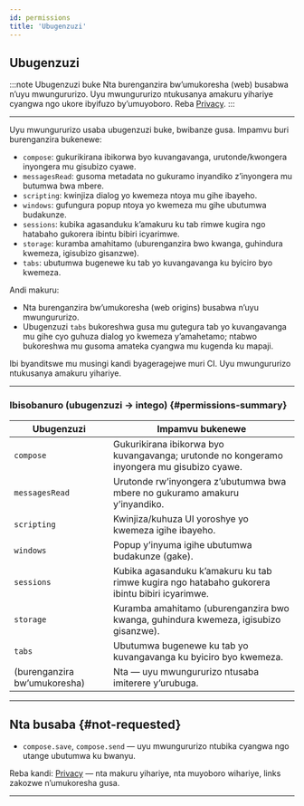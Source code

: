 ```yaml
---
id: permissions
title: 'Ubugenzuzi'
---
```


## Ubugenzuzi

:::note Ubugenzuzi buke
Nta burenganzira bw’umukoresha (web) busabwa n’uyu mwungururizo. Uyu mwungururizo ntukusanya amakuru yihariye cyangwa ngo ukore ibyifuzo by’umuyoboro. Reba [Privacy](privacy).
:::

---

Uyu mwungururizo usaba ubugenzuzi buke, bwibanze gusa. Impamvu buri burenganzira bukenewe:

- `compose`: gukurikirana ibikorwa byo kuvangavanga, urutonde/kwongera inyongera mu gisubizo cyawe.
- `messagesRead`: gusoma metadata no gukuramo inyandiko z’inyongera mu butumwa bwa mbere.
- `scripting`: kwinjiza dialog yo kwemeza ntoya mu gihe ibayeho.
- `windows`: gufungura popup ntoya yo kwemeza mu gihe ubutumwa budakunze.
- `sessions`: kubika agasanduku k’amakuru ku tab rimwe kugira ngo hatabaho gukorera ibintu bibiri icyarimwe.
- `storage`: kuramba amahitamo (uburenganzira bwo kwanga, guhindura kwemeza, igisubizo gisanzwe).
- `tabs`: ubutumwa bugenewe ku tab yo kuvangavanga ku byiciro byo kwemeza.

Andi makuru:

- Nta burenganzira bw’umukoresha (web origins) busabwa n’uyu mwungururizo.
- Ubugenzuzi `tabs` bukoreshwa gusa mu gutegura tab yo kuvangavanga mu gihe cyo guhuza dialog yo kwemeza y’amahetamo; ntabwo bukoreshwa mu gusoma amateka cyangwa mu kugenda ku mapaji.

Ibi byanditswe mu musingi kandi byageragejwe muri CI. Uyu mwungururizo ntukusanya amakuru yihariye.

---

### Ibisobanuro (ubugenzuzi → intego) {#permissions-summary}

| Ubugenzuzi                   | Impamvu bukenewe                                                                               |
| ---------------------------- | ---------------------------------------------------------------------------------------------- |
| `compose`                    | Gukurikirana ibikorwa byo kuvangavanga; urutonde no kongeramo inyongera mu gisubizo cyawe.     |
| `messagesRead`               | Urutonde rw’inyongera z’ubutumwa bwa mbere no gukuramo amakuru y’inyandiko.                    |
| `scripting`                  | Kwinjiza/kuhuza UI yoroshye yo kwemeza igihe ibayeho.                                          |
| `windows`                    | Popup y’inyuma igihe ubutumwa budakunze (gake).                                                |
| `sessions`                   | Kubika agasanduku k’amakuru ku tab rimwe kugira ngo hatabaho gukorera ibintu bibiri icyarimwe. |
| `storage`                    | Kuramba amahitamo (uburenganzira bwo kwanga, guhindura kwemeza, igisubizo gisanzwe).           |
| `tabs`                       | Ubutumwa bugenewe ku tab yo kuvangavanga ku byiciro byo kwemeza.                               |
| (burenganzira bw’umukoresha) | Nta — uyu mwungururizo ntusaba imiterere y’urubuga.                                            |

---

## Nta busaba {#not-requested}

- `compose.save`, `compose.send` — uyu mwungururizo ntubika cyangwa ngo utange ubutumwa ku bwanyu.

Reba kandi: [Privacy](privacy) — nta makuru yihariye, nta muyoboro wihariye, links zakozwe n’umukoresha gusa.

---
